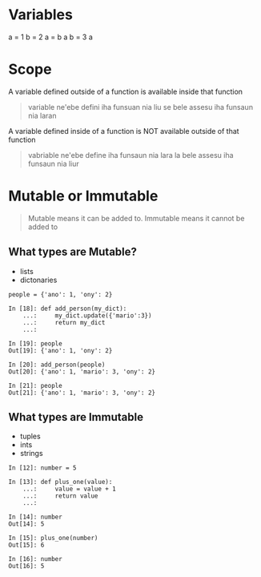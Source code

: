 # Variables
a = 1
b = 2 
a = b
a 
b = 3
a


# Scope

A variable defined outside of a function is available inside that function
> variable ne'ebe defini iha funsuan nia liu se bele assesu iha funsaun nia laran

A variable defined inside of a function is NOT available outside of that function
> vabriable ne'ebe define iha funsaun nia lara la bele assesu iha funsaun nia liur


# Mutable or Immutable

> Mutable means it can be added to.
> Immutable means it cannot be added to

## What types are Mutable?
- lists
- dictonaries

```
people = {'ano': 1, 'ony': 2}

In [18]: def add_person(my_dict):
    ...:     my_dict.update({'mario':3})
    ...:     return my_dict
    ...:

In [19]: people
Out[19]: {'ano': 1, 'ony': 2}

In [20]: add_person(people)
Out[20]: {'ano': 1, 'mario': 3, 'ony': 2}

In [21]: people
Out[21]: {'ano': 1, 'mario': 3, 'ony': 2}
```

## What types are Immutable
- tuples 
- ints
- strings

```
In [12]: number = 5

In [13]: def plus_one(value):
    ...:     value = value + 1
    ...:     return value
    ...:

In [14]: number
Out[14]: 5

In [15]: plus_one(number)
Out[15]: 6

In [16]: number
Out[16]: 5
```
